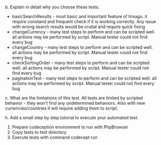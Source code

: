 b. Explain in detail why you choose these tests.
* basicSearchResults - most basic and important feature of trivago. it require constand and frequent check if it is working correctly. Any issue with wrong search results would be crutial and require quick fixing
* changeCurrency - many test steps to perform and can be scripted well. all actions may be performed by script. Manual tester could not find every bug
* changeCountry - many test steps to perform and can be scripted well. all actions may be performed by script. Manual tester could not find every bug
* checkSortingOrder - many test steps to perform and can be scripted well. all actions may be performed by script. Manual tester could not find every bug
* paginationTest - many test steps to perform and can be scripted well. all actions may be performed by script. Manual tester could not find every bug

c. What are the limitations of this test.
All tests are limited by scripted behavior - they won't find any undetermined behaviors. 
Also with new currencies/countries it will require adding them to script.


h. Add a small step by step tutorial to execute your automated test.
1. Prepare codeception environment to run with PhpBrowser
2. Copy tests to test directory 
3. Execute tests with command codecept run  